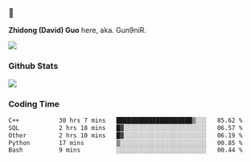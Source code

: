 ### 👋 

**Zhidong (David) Guo** here, aka. Gun9niR.

![](https://komarev.com/ghpvc/?username=Gun9niR&label=Total+Views)

### Github Stats

<img src="https://github-readme-stats.vercel.app/api?username=Gun9niR&count_private=true&show_icons=true&theme=vue-dark&hide_title=true">

### Coding Time

<!--START_SECTION:waka-->

```txt
C++           30 hrs 7 mins   █████████████████████▒░░░   85.62 %
SQL           2 hrs 18 mins   █▓░░░░░░░░░░░░░░░░░░░░░░░   06.57 %
Other         2 hrs 10 mins   █▓░░░░░░░░░░░░░░░░░░░░░░░   06.19 %
Python        17 mins         ▒░░░░░░░░░░░░░░░░░░░░░░░░   00.85 %
Bash          9 mins          ░░░░░░░░░░░░░░░░░░░░░░░░░   00.44 %
```

<!--END_SECTION:waka-->
